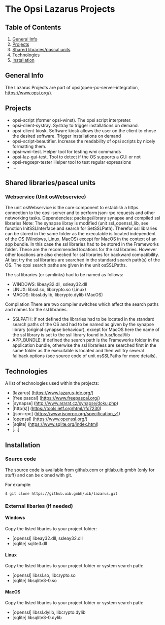 # The Opsi Lazarus Projects

## Table of Contents
1. [General Info](#general-info)
2. [Projects](#projects)
3. [Shared libraries/pascal units](#shared-libraries)
4. [Technologies](#technologies)
5. [Installation](#installation)

## General Info
The Lazarus Projects are part of opsi(open-pc-server-integration, https://www.opsi.org/). 

## Projects
* opsi-script (former opsi-winst). The opsi script interpreter.
* opsi-client-systray. Systray to trigger installations on demand.
* opsi-client-kiosk. Software kiosk allows the user on the client to chose the desired software. Trigger installations on demand 
* opsi-script-beautifier. Increase the readability of opsi scripts by nicely formatting them. 
* opsi-wmi-test. Helper tool for testing wmi commands
* opsi-laz-gui-test. Tool to detect if the OS supports a GUI or not
* opsi-regxepr-tester Helper tool to test regular expressions
* ...

## Shared libraries/pascal units

### Webservice (Unit osWebservice)
The unit osWebservice is the core component to establish a https connection to the opsi-server 
and to perform json-rpc requests and other networking tasks. 
Dependencies: package/library synapse and compiled ssl libraries
Note: The synapse libray is modified (unit ssl_openssl_lib, see function InitSSLInterface and search for SetSSLPath). 
Therefor ssl libraries can be stored in the same folder as the executable is located 
independent of the OS (Windows, Linux, MacOS) except for MacOS in the context of an app bundle. In this case 
the ssl libraries had to be stored in the Frameworks folder. These are the recommended locations for the ssl libraries. 
However other locations are also checked for ssl libraries for backward compatibility. At last try the ssl libraries 
are searched in the standard search path(s) of the OS. The opsi search paths are given in the unit osSSLPaths. 

The ssl libraries (or symlinks) had to be named as follows: 
* WINDOWS: libeay32.dll, ssleay32.dll
* LINUX: libssl.so, libcrypto.so (Linux)
* MACOS: libssl.dylib, libcrypto.dylib (MacOS)

Compilation 
There are two compiler switches which affect the search paths and names for the ssl libraries.
* SSLPATH: if not defined the libraries had to be located in the standard search paths of the OS and had to be named as 
given by the synapse library (original synapse behaviour), except for MacOS here the name of the ssl library is set to 
the ssl library found in /usr/local/lib
* APP_BUNDLE: if defined the search path is the Frameworks folder in the application bundle, otherwise the ssl librariess 
are searched first in the same folder as the executable is located and then will try several fallback options (see source
code of unit osSSLPaths for more details). 


## Technologies
A list of technologies used within the projects:
* [lazarus] (https://www.lazarus-ide.org/)
* [free pascal] (https://www.freepascal.org/)
* [synapse] (http://www.ararat.cz/synapse/doku.php)
* [http(s)] (https://tools.ietf.org/html/rfc7230)
* [json-rpc] (https://www.jsonrpc.org/specification_v1)
* [openssl] (https://www.openssl.org/)
* [sqlite] (https://www.sqlite.org/index.html)
* [...]

## Installation

### Source code
The source code is available from github.com or gitlab.uib.gmbh (only for stuff) and can be cloned with git.

For example: 
```
$ git clone https://github.uib.gmbh/uib/lazarus.git
```

### External libaries (if needed)

#### Windows

Copy the listed libaries to your project folder: 
* [openssl] libeay32.dll, ssleay32.dll
* [sqlite] sqlite3.dll

#### Linux

Copy the listed libaries to your project folder or system search path: 
* [openssl] libssl.so, libcrypto.so
* [sqlite] libsqlite3-0.so

#### MacOS

Copy the listed libaries to your project folder or system search path: 
* [openssl] libssl.dylib, libcrypto.dylib
* [sqlite] libsqlite3-0.dylib



